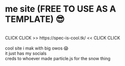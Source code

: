 # me site (FREE TO USE AS A TEMPLATE) 😎
<br />
CLICK CLICK >> https://spec-is-cool.tk/ << CLICK CLICK<br />
<br />
cool site i mak with big owos 😱 <br />
it just has my socials <br />
creds to whoever made particle.js for the snow thing <br />
